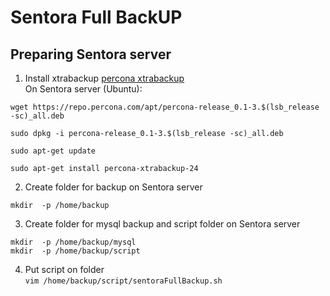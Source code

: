 # Sentora Full BackUP


## Preparing Sentora server

1. Install xtrabackup [percona xtrabackup](https://www.percona.com/doc/percona-xtrabackup/2.4/installation/apt_repo.html)<br>
On Sentora server (Ubuntu):<br>

```
wget https://repo.percona.com/apt/percona-release_0.1-3.$(lsb_release -sc)_all.deb

sudo dpkg -i percona-release_0.1-3.$(lsb_release -sc)_all.deb

sudo apt-get update

sudo apt-get install percona-xtrabackup-24
```

2. Create folder for backup on Sentora server<br>

```
mkdir  -p /home/backup
```

3. Create folder for mysql backup and script folder on Sentora server<br>

```
mkdir  -p /home/backup/mysql
mkdir  -p /home/backup/script
```

4. Put script on folder<br>```vim /home/backup/script/sentoraFullBackup.sh```

